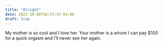 ```yaml
---
title: "Alright"
date: 2022-10-08T16:57:57-04:00
draft: true
---
```


My mother is so cool and I love her. Your mother is a whore I can pay $100 for a quick orgasm and I'll never see her again.